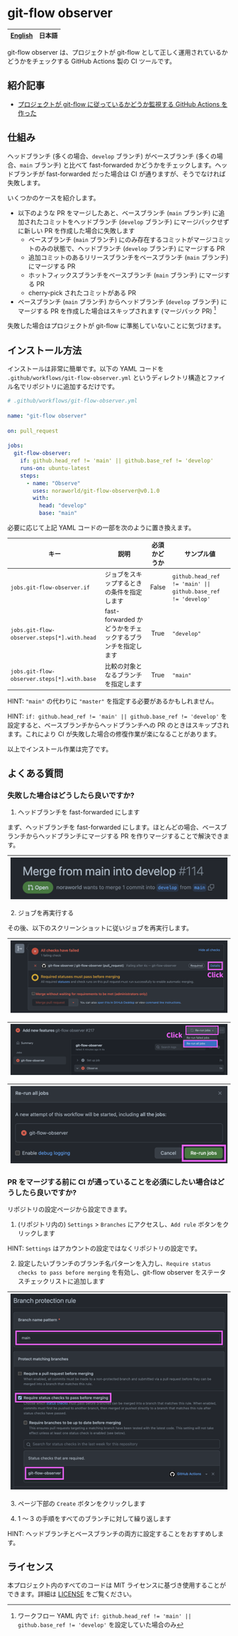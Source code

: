 # git-flow observer

| [English](/README/en.md) | **日本語** |
| ------------------------ | --------- |

git-flow observer は、プロジェクトが git-flow として正しく運用されているかどうかをチェックする GitHub Actions 製の CI ツールです。



## 紹介記事
* [プロジェクトが git-flow に従っているかどうか監視する GitHub Actions を作った](https://zenn.dev/noraworld/articles/git-flow-observer)



## 仕組み
ヘッドブランチ (多くの場合、`develop` ブランチ) がベースブランチ (多くの場合、`main` ブランチ) と比べて fast-forwarded かどうかをチェックします。ヘッドブランチが fast-forwarded だった場合は CI が通りますが、そうでなければ失敗します。

いくつかのケースを紹介します。

* 以下のような PR をマージしたあと、ベースブランチ (`main` ブランチ) に追加されたコミットをヘッドブランチ (`develop` ブランチ) にマージバックせずに新しい PR を作成した場合に失敗します
    * ベースブランチ (`main` ブランチ) にのみ存在するコミットがマージコミットのみの状態で、ヘッドブランチ (`develop` ブランチ) にマージする PR
    * 追加コミットのあるリリースブランチをベースブランチ (`main` ブランチ) にマージする PR
    * ホットフィックスブランチをベースブランチ (`main` ブランチ) にマージする PR
    * cherry-pick されたコミットがある PR
* ベースブランチ (`main` ブランチ) からヘッドブランチ (`develop` ブランチ) にマージする PR を作成した場合はスキップされます (マージバック PR) [^1]

[^1]: ワークフロー YAML 内で `if: github.head_ref != 'main' || github.base_ref != 'develop'` を設定していた場合のみ

失敗した場合はプロジェクトが git-flow に準拠していないことに気づけます。



## インストール方法
インストールは非常に簡単です。以下の YAML コードを `.github/workflows/git-flow-observer.yml` というディレクトリ構造とファイル名でリポジトリに追加するだけです。

```yaml
# .github/workflows/git-flow-observer.yml

name: "git-flow observer"

on: pull_request

jobs:
  git-flow-observer:
    if: github.head_ref != 'main' || github.base_ref != 'develop'
    runs-on: ubuntu-latest
    steps:
      - name: "Observe"
        uses: noraworld/git-flow-observer@v0.1.0
        with:
          head: "develop"
          base: "main"
```

必要に応じて上記 YAML コードの一部を次のように置き換えます。

| キー | 説明 | 必須かどうか | サンプル値 |
| --- | --- | :------: | --- |
| `jobs.git-flow-observer.if` | ジョブをスキップするときの条件を指定します | False | `github.head_ref != 'main' \|\| github.base_ref != 'develop'` |
| `jobs.git-flow-observer.steps[*].with.head` | fast-forwarded かどうかをチェックするブランチを指定します | True | `"develop"` |
| `jobs.git-flow-observer.steps[*].with.base` | 比較の対象となるブランチを指定します | True | `"main"` |

HINT: `"main"` の代わりに `"master"` を指定する必要があるかもしれません。

HINT: `if: github.head_ref != 'main' || github.base_ref != 'develop'` を設定すると、ベースブランチからヘッドブランチへの PR のときはスキップされます。これにより CI が失敗した場合の修復作業が楽になることがあります。

以上でインストール作業は完了です。



## よくある質問
### 失敗した場合はどうしたら良いですか?

1. ヘッドブランチを fast-forwarded にします

まず、ヘッドブランチを fast-forwarded にします。ほとんどの場合、ベースブランチからヘッドブランチにマージする PR を作りマージすることで解決できます。

| ![Merge from main into develop](/screenshots/merge_from_main_into_develop_pr.png) |
| --------------------------------------------------------------------------------- |

2. ジョブを再実行する

その後、以下のスクリーンショットに従いジョブを再実行します。

| ![Failed CI details](/screenshots/failed_ci_details.png) |
| -------------------------------------------------------- |

| ![Re-run jobs button](/screenshots/rerun_jobs_button.png) |
| --------------------------------------------------------- |

| ![Re-run jobs dialog](/screenshots/rerun_jobs_dialog.png) |
| --------------------------------------------------------- |

### PR をマージする前に CI が通っていることを必須にしたい場合はどうしたら良いですか?

リポジトリの設定ページから設定できます。

1. (リポジトリ内の) `Settings` > `Branches` にアクセスし、`Add rule` ボタンをクリックします

HINT: `Settings` はアカウントの設定ではなくリポジトリの設定です。

2. 設定したいブランチのブランチ名パターンを入力し、`Require status checks to pass before merging` を有効し、git-flow observer をステータスチェックリストに追加します

| ![Branch protection rule](/screenshots/branch_protection_rule.png) |
| ------------------------------------------------------------------ |

3. ページ下部の `Create` ボタンをクリックします

4. 1 〜 3 の手順をすべてのブランチに対して繰り返します

HINT: ヘッドブランチとベースブランチの両方に設定することをおすすめします。



## ライセンス
本プロジェクト内のすべてのコードは MIT ライセンスに基づき使用することができます。詳細は [LICENSE](/LICENSE) をご覧ください。
